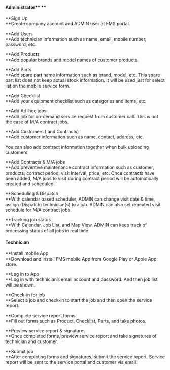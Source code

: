 #### Administrator** **

**Sign Up    
**Create company account and ADMIN user at FMS portal.

**Add Users    
**Add technician information such as name, email, mobile number, password, etc.

**Add Products    
**Add popular brands and model names of customer products.

**Add Parts    
**Add spare part name information such as brand, model, etc. This spare part list does not keep actual stock information. It will be used just for select list on the mobile service form.

**Add Checklist    
**Add your equipment checklist such as categories and items, etc.

**Add Ad-hoc jobs    
**Add job for on-demand service request from customer call. This is not the case of M/A contract jobs.

**Add Customers \( and Contracts\)    
**Add customer information such as name, contact, address, etc.

You can also add contract information together when bulk uploading customers.

**Add Contracts & M/A jobs    
**Add preventive maintenance contract information such as customer, products, contract period, visit interval, price, etc. Once contracts have been added, M/A jobs to visit during contract period will be automatically created and scheduled.

**Scheduling & Dispatch    
**With calendar based scheduler, ADMIN can change visit date & time, assign \(Dispatch\) technician\(s\) to a job. ADMIN can also set repeated visit schedule for M/A contract jobs.

**Tracking job status    
**With Calendar, Job List, and Map View, ADMIN can keep track of processing status of all jobs in real time.



#### Technician

**Install mobile App    
**Download and install FMS mobile App from Google Play or Apple App store.

**Log in to App    
**Log in with technician’s email account and password. And then job list will be shown.

**Check-in for job    
**Select a job and check-in to start the job and then open the service report.

**Complete service report forms    
**Fill out forms such as Product, Checklist, Parts, and take photos.

**Preview service report & signatures    
**Once completed forms, preview service report and take signatures of technician and customer.

**Submit job    
**After completing forms and signatures, submit the service report. Service report will be sent to the service portal and customer via email.

